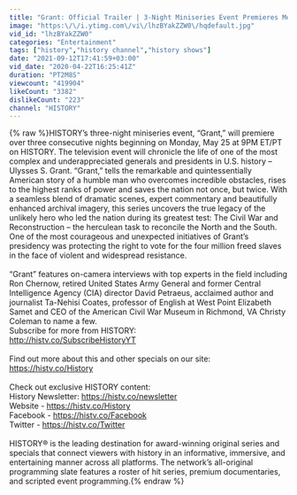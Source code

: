 ```yaml
---
title: "Grant: Official Trailer | 3-Night Miniseries Event Premieres Memorial Day, May 25 at 9\/8c | History"
image: "https:\/\/i.ytimg.com\/vi\/lhzBYakZZW0\/hqdefault.jpg"
vid_id: "lhzBYakZZW0"
categories: "Entertainment"
tags: ["history","history channel","history shows"]
date: "2021-09-12T17:41:59+03:00"
vid_date: "2020-04-22T16:25:41Z"
duration: "PT2M8S"
viewcount: "419904"
likeCount: "3382"
dislikeCount: "223"
channel: "HISTORY"
---
```

{% raw %}HISTORY’s three-night miniseries event, “Grant,” will premiere over three consecutive nights beginning on Monday, May 25 at 9PM ET/PT on HISTORY. The television event will chronicle the life of one of the most complex and underappreciated generals and presidents in U.S. history – Ulysses S. Grant. “Grant,” tells the remarkable and quintessentially American story of a humble man who overcomes incredible obstacles, rises to the highest ranks of power and saves the nation not once, but twice. With a seamless blend of dramatic scenes, expert commentary and beautifully enhanced archival imagery, this series uncovers the true legacy of the unlikely hero who led the nation during its greatest test: The Civil War and Reconstruction – the herculean task to reconcile the North and the South. One of the most courageous and unexpected initiatives of Grant’s presidency was protecting the right to vote for the four million freed slaves in the face of violent and widespread resistance.<br /><br />“Grant” features on-camera interviews with top experts in the field including Ron Chernow, retired United States Army General and former Central Intelligence Agency (CIA) director David Petraeus, acclaimed author and journalist Ta-Nehisi Coates, professor of English at West Point Elizabeth Samet and CEO of the American Civil War Museum in Richmond, VA Christy Coleman to name a few.<br />Subscribe for more from HISTORY:<br /><a rel="nofollow" target="blank" href="http://histv.co/SubscribeHistoryYT">http://histv.co/SubscribeHistoryYT</a><br /><br />Find out more about this and other specials on our site:<br /><a rel="nofollow" target="blank" href="https://histv.co/History">https://histv.co/History</a><br /><br />Check out exclusive HISTORY content:<br />History Newsletter: <a rel="nofollow" target="blank" href="https://histv.co/newsletter">https://histv.co/newsletter</a><br />Website - <a rel="nofollow" target="blank" href="https://histv.co/History">https://histv.co/History</a><br />Facebook - <a rel="nofollow" target="blank" href="https://histv.co/Facebook">https://histv.co/Facebook</a><br />Twitter - <a rel="nofollow" target="blank" href="https://histv.co/Twitter">https://histv.co/Twitter</a><br /><br />HISTORY® is the leading destination for award-winning original series and specials that connect viewers with history in an informative, immersive, and entertaining manner across all platforms. The network’s all-original programming slate features a roster of hit series, premium documentaries, and scripted event programming.{% endraw %}

